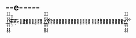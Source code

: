 # _-_-e-_-_-_-_-
_̸̛͇͚͔͍̣͓̯̝͇̜͒̍ͫ̿͗̇̐͜͢ͅ_̸̛͇͚͔͍̣͓̯̝͇̜͒̍ͫ̿͗̇̐͜͢ͅ✾̴̨̟̙̝́̀̌̍̑̑͝͞✾̖̋̿̾͡e✾͈͎̺̓͊͗ͥ̂͟͜͝✾̵̢̧͈̖͕̺͂̌͘͞ͅ_̸̛͇͚͔͍̣͓̯̝͇̜͒̍ͫ̿͗̇̐͜͢ͅ_̸̛͇͚͔͍̣͓̯̝͇̜͒̍ͫ̿͗̇̐͜͢ͅ✾̸̷̷̢̛̫̫̲̳̺̐̎͒̇͑ͨ̽͘✾̶͕̼̰͍̝̰̞͈̋ͥͪ͗̌ͯͣ̊✾̲̪̥̺̱̱ͥ̓ͮ͗̍̆̕͜͠_̸̛͇͚͔͍̣͓̯̝͇̜͒̍ͫ̿͗̇̐͜͢ͅ_̸̛͇͚͔͍̣͓̯̝͇̜͒̍ͫ̿͗̇̐͜͢ͅ
